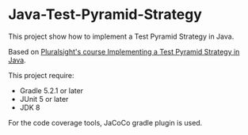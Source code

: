 # Java-Test-Pyramid-Strategy
This project show how to implement a Test Pyramid Strategy in Java.

Based on [Pluralsight's course Implementing a Test Pyramid Strategy in Java](https://app.pluralsight.com/library/courses/implementing-test-pyramid-strategy-java/table-of-contents).

This project require:

* Gradle 5.2.1 or later
* JUnit 5 or later
* JDK 8

For the code coverage tools, JaCoCo gradle plugin is used.